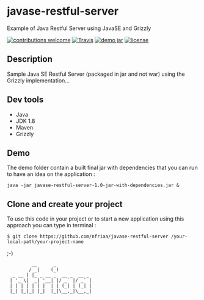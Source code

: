 # javase-restful-server
Example of Java Restful Server using JavaSE and Grizzly 

[![contributions welcome](https://img.shields.io/badge/contributions-welcome-orange.svg?style=flat)](https://github.com/nfriaa/javase-restful-server/issues) [![Travis](https://img.shields.io/travis/rust-lang/rust.svg)](https://github.com/nfriaa/javase-restful-server) [![demo jar](https://img.shields.io/badge/demo-jar-yellow.svg?style=flat)](https://github.com/nfriaa/javase-restful-server/demo) [![license](https://img.shields.io/github/license/mashape/apistatus.svg)](https://github.com/nfriaa/javase-restful-server/blob/master/LICENSE)

## Description
Sample Java SE Restful Server (packaged in jar and not war) using the Grizzly implementation...

## Dev tools
* Java 
* JDK 1.8
* Maven
* Grizzly

## Demo
The demo folder contain a built final jar with dependencies that you can run to have an idea on the application : 
```
java -jar javase-restful-server-1.0-jar-with-dependencies.jar &
```
## Clone and create your project
To use this code in your project or to start a new application using this approach you can type in terminal : 
```
$ git clone https://github.com/nfriaa/javase-restful-server /your-local-path/your-project-name
```

;-)
```
         __      _             
        / _|    (_)            
  _ __ | |_ _ __ _  __ _  __ _ 
 | '_ \|  _| '__| |/ _` |/ _` |
 | | | | | | |  | | (_| | (_| |
 |_| |_|_| |_|  |_|\__,_|\__,_|
```      
